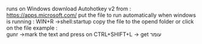 runs on Windows 
download Autohotkey v2  from : https://apps.microsoft.com/
put the file to run automatically when windows is running :
WIN+R ->shell:startup 
copy the file to the opend folder 
or click on the file 
example :  
gunr ->mark the text and press on CTRL+SHIFT+L -> get  עומר 
